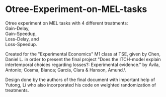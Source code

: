 # Otree-Experiment-on-MEL-tasks
Otree experiment on MEL tasks with 4 different treatments: \
  Gain-Delay, \
  Gain-Speedup, \
  Loss-Delay, and \
  Loss-Speedup. 
  
Created for the "Experimental Economics" M1 class at TSE, given by Chen, Daniel L. in order 
to present the final project "Does the ITCH-model explain intertemporal 
choices regarding losses?: Experimental evidence."
by Ávila, Antonio; Cosma, Bianca; García, Clara & Hanson, Amund.\

Design done by the authors of the final document with important help of Yutong, Li who also
incorporated his code on weighted randomization of treatments.
